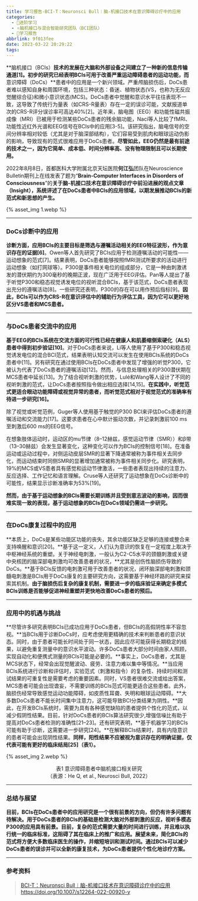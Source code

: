 ```yaml
---
title: 学习报告-BCI-T：Neuronsci Bull︱脑-机接口技术在意识障碍诊疗中的应用
categories:
  - 🌙进阶学习
  - ⭐脑机接口与混合智能研究团队（BCI团队）
  - 💫学习报告
abbrlink: 9f013fee
date: 2023-03-22 20:29:22
tags:
---
```


**脑机接口（BCIs）**技术的发展在大脑和外部设备之间建立了一种新的信息传输通道[1]。初步的研究已经表明BCIs可用于改善严重运动障碍患者的运动功能，而**意识障碍（DoCs）**患者中的应用是一个新兴领域。严重颅脑损伤后，DoCs患者难以感知自身和周围环境，包括三种状态：昏迷、植物状态(VS，也称为无反应觉醒综合征)和微小意识状态(MCS)。DoCs患者中觉醒和意识水平往往表现不一致，这导致了传统行为量表（如CRS-R量表）存在一定的误诊可能，文献报道单次的CRS-R评分误诊率可高达40%[2]。近年来，脑电图（EEG）和功能性磁共振成像（MRI）已被用于检测某些DoCs患者的残余脑功能，Naci等人比较了fMRI、功能性近红外光谱和EEG信号在BCIs中的应用[3-5]。该研究指出，脑电信号的空间分辨率相对较低（尤其是对于脑深部结构），它们容易受到肌肉和眼球运动伪影的影响，导致现有的范式很难应用于DoCs患者。**尽管如此，EEG仍然是最有前途的技术之一，因为它简单、成本低、时间分辨率高、没有物理限制且可以长期使用。**

<!--more-->

2022年8月8日，首都医科大学附属北京天坛医院**何江弘**团队在Neuroscience Bulletin期刊上在线发表了题为“**Brain-Computer Interfaces in Disorders of Consciousness**”的**关于脑-机接口技术在意识障碍诊疗中前沿进展的观点文章（Insight），系统评述了在DoCs患者中BCIs的应用领域，以期发展推动BCIs的新范式和新思想的产生。**

{% asset_img 1.webp %}

***

### DoCs诊断中的应用

**诊断方面，应用BCIs的主要目标是筛选与遵嘱活动相关的EEG特征波形，作为意识存在的证据[6]**。Owen等人首先研究了BCIs应用于检测遵嘱活动的可能性——运动想象的范式[7]。结果表明，DoCs患者能够按照fMRI测试所要求的活动进行运动想象（如打网球等）。P300是事件相关电位的组成部分，它是一种由刺激诱发的潜伏期约为300毫秒的晚期正波，现在广泛用于EEG评估。Pan等人提出了基于听觉P300和稳态视觉诱发电位的视听混合BCIs，基于该范式，DoCs患者表现出充分的遵嘱活动[8]。一些研究还表明，P300的存在可以用作预后指标[9]。**因此，BCIs可以作为CRS-R在意识评估中的辅助行为评估工具，因为它可以更好地区分VS患者和MCS患者。**

***

### 与DoCs患者交流中的应用

**基于EEG的BCIs系统在交流方面的可行性已经在健康人和肌萎缩侧索硬化（ALS）患者中得到初步验证[10]**。对于DoCs患者来说，Li等人使用了基于P300和稳态视觉诱发电位的混合BCI范式，结果表明认知交流可以发生在使用BCIs系统的DoCs患者中[11]。另有研究在通过使用BCIs在DoCs患者中发现了增强的听觉P300，它被认为代表了DoCs患者的遵嘱活动[12]。然而，与信息处理相关的P300潜伏期在MCS患者中延长[13]。为了结合视听刺激的优势，Lulé和Wang等人设计了不同的视听刺激的范式，让DoCs患者按照指令做出相应选择[14,15]。**在实践中，听觉范式更适合眼动功能障碍或视觉异常的患者，而听觉范式相对于视觉范式的准确率有待进一步研究[16]。**

除了视觉或听觉范例，Guger等人使用基于触觉的P300 BCI来评估DoCs患者的遵嘱活动和交流能力[17]。这要求患者在心中默计振动次数，并记录刺激前100 ms至刺激后600 ms的EEG信号。

在想象肢体运动时，运动区的mu节律（8–12赫兹，感觉运动节律（SMR））和β带（13–30赫兹）会发生显著变化，这种变化可以作为BCIs的控制信号[18]。在准备运动或运动过程中，对侧运动皮层SMR的显著下降通常被称为事件相关去同步化，而运动结束时同侧SMR的显著增加通常被称为事件相关同步化。研究表明，19%的MCS或VS患者具有感觉和运动节律激活，一些患者表现出持续的注意力、反应选择、工作记忆和语言理解。Cruse等人还研究了运动想象在DoCs诊断中的可能性，结果显示诊断准确率为53%[19]。

**然而，由于基于运动想象的BCIs需要长期训练并且受到意志波动的影响，因而很难实现一致的表现，基于运动想象的BCIs在DoCs领域仍需进一步研究。**

***

### 在DoCs康复过程中的应用

**本质上，DoCs是某些功能区功能的丧失，其余功能区缺乏足够的连接或整合来支持唤醒和意识[20]。**基于这一定义，人们认为意识的恢复在一定程度上取决于中枢神经系统的重塑。关于神经电刺激，一般认为C2-C5水平的颈髓刺激或关键中央核团的脑深部电刺激均可改善患者的状况，**尤其是创伤性脑损伤导致的DoCs。**基于BCIs反馈的电刺激可用于改善患者的状况，闭环脑深部电刺激和颈髓电刺激是BCIs用于DoCs康复的主要研究方向，这需要基于神经环路的研究来探索其机制。**由于脑损伤后复杂的康复机制，需要进一步的临床验证来确定多模式BCIs训练是否能够促进神经重塑并更快地改善DoCs患者的预后。**

***

### 应用中的机遇与挑战

**尽管许多研究表明BCIs已成功应用于DoCs患者，但BCIs的高假阴性率不容忽视。**当BCIs用于诊断DoCs时，应考虑使用更精确的技术来判断患者的意识状态。同时，由于患者可能长时间处于同一状态，因此应尽可能获得长期稳定的结果，以避免重复测量中的意识水平波动。许多DoCs患者大部分时间由家人照顾，实现自动化和便携式测量的BCIs可能是必要的。**事实上，DoCs患者，尤其是MCS状态下，经常会出现觉醒波动、疲劳、注意力难以集中等情况。**当应用BCIs系统进行诊断和评估时，实验范式（刺激和指令）的复杂性、持续时间和测试结果的可重复性是需要考虑的重要因素。同时，VS患者很难交流或给出答案，MCS患者可能会出现谵妄，不需要训练的BCIs范式可能更适合这些患者。此外，脑损伤经常导致感觉运动功能障碍，如皮质性耳聋、失明和眼球运动障碍。**大多数DoCs患者不能长时间集中注意力，这可能导致BCI分类结果为阴性。**因此，在开发BCIs系统时，需要为具有各种感觉缺陷的患者提供个性化的范式，以减少假阴性结果。目前，针对DoCs患者的BCIs算法研究很少,增强信噪比有助于提高对DoCs患者检测的准确性[21–23]。还有研究表明，**基于机器学习的BCIs可能有助于诊断，这需要进一步研究[24]。**在解释BCIs结果时，具有内隐意识的患者可能会出现阴性结果。**同样，阳性结果不应被视为意识存在的明确证据，仅代表可能有更好的临床结局[25]（表1）。**

{% asset_img 2.webp %}
<div align='center'>表1 意识障碍患者中脑机接口相关研究</div>
<div align='center'>（表源：He Q, et al., Neurosci Bull, 2022）</div>

***

### 总结与展望

**目前，BCIs在DoCs患者中的应用研究是一个很有前景的方向，但仍有许多问题有待解决。用于DoCs患者的BCIs的基础是检测大脑对外部刺激的反应，视听多模态P300的应用具有前景。目前，复杂的范式需要大量的时间进行训练，并且难以执行统一的临床标准，这阻碍了其在临床上的推广和应用。展望未来，简化BCIs的范式将方便大多数临床医生的操作，并缩短培训和测试时间。通过BCIs可以减少DoCs患者的误诊并可以全新的康复技术，为DoCs患者提供个性化地诊疗方案。**

***

### 参考资料

> [BCI-T：Neuronsci Bull︱脑-机接口技术在意识障碍诊疗中的应用](https://mp.weixin.qq.com/s?__biz=MzAxNjIxNzM1Nw==&mid=2454468717&idx=1&sn=07559c3544b28b63b5e330cce816c6cf)
> <https://doi.org/10.1007/s12264-022-00920-y>
